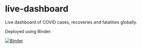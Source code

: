 # live-dashboard

Live dashboard of COVID cases, recoveries and fatalities globally. 

Deployed using Binder.

[![Binder](https://mybinder.org/badge_logo.svg)](https://mybinder.org/v2/gh/naskoap/live-dashboard/master?urlpath=voila%2Frender%2Fnotebooks%2Fdashboard.ipynb)


